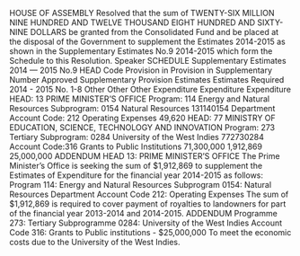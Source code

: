 HOUSE OF ASSEMBLY
Resolved that the sum of TWENTY-SIX MILLION NINE HUNDRED AND TWELVE THOUSAND EIGHT HUNDRED AND SIXTY-NINE DOLLARS be granted from the Consolidated Fund and be placed at the disposal of the Government to supplement the Estimates 2014-2015 as shown in the Supplementary Estimates No.9 2014-2015 which form the Schedule to this Resolution.
Speaker
SCHEDULE
Supplementary Estimates 2014 — 2015 No.9
HEAD Code Provision in Provision in Supplementary Number Approved Supplementary Provision Estimates Estimates Required 2014 - 2015 No. 1-8 Other Other Other Expenditure Expenditure Expenditure HEAD: 13 PRIME MINISTER’S OFFICE Program: 114 Energy and Natural Resources Subprogram: 0154 Natural Resources 131140154 Department Account Code: 212 Operating Expenses 49,620 HEAD: 77 MINISTRY OF EDUCATION, SCIENCE, TECHNOLOGY AND INNOVATION Program: 273 Tertiary Subprogram: 0284 University of the West Indies 772730284 Account Code:316 Grants to Public Institutions 71,300,000 1,912,869 25,000,000
ADDENDUM
HEAD 13: PRIME MINISTER’S OFFICE
The Prime Minister’s Office is seeking the sum of $1,912,869 to supplement the Estimates of Expenditure for the financial year 2014-2015 as follows:
Program 114:
Energy and Natural Resources
Subprogram 0154: Natural Resources Department
Account Code 212: Operating Expenses
The sum of $1,912,869 is required to cover payment of royalties to landowners for part of the financial year 2013-2014 and 2014-2015.
ADDENDUM
Programme 273: Tertiary
Subprogramme 0284: University of the West Indies Account Code 316: Grants to Public institutions -
$25,000,000
To meet the economic costs due to the University of the West Indies.

